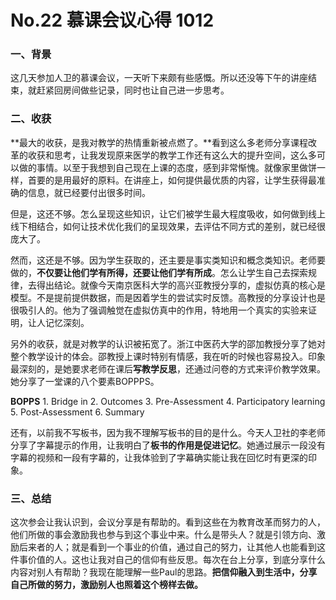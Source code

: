 # No.22 慕课会议心得 1012

### 一、背景

这几天参加人卫的慕课会议，一天听下来颇有些感慨。所以还没等下午的讲座结束，就赶紧回房间做些记录，同时也让自己进一步思考。

### 二、收获

**最大的收获，是我对教学的热情重新被点燃了。**看到这么多老师分享课程改革的收获和思考，让我发现原来医学的教学工作还有这么大的提升空间，这么多可以做的事情。以至于我想到自己现在上课的态度，感到非常惭愧。就像家里做饼一样，首要的是用最好的原料。在讲座上，如何提供最优质的内容，让学生获得最准确的信息，就已经要付出很多时间。

但是，这还不够。怎么呈现这些知识，让它们被学生最大程度吸收，如何做到线上线下相结合，如何让技术优化我们的呈现效果，去评估不同方式的差别，就已经很庞大了。

然而，这还是不够。因为学生获取的，还主要是事实类知识和概念类知识。老师要做的，**不仅要让他们学有所得，还要让他们学有所成**。怎么让学生自己去探索规律，去得出结论。就像今天南京医科大学的高兴亚教授分享的，虚拟仿真的核心是模型。不是提前提供数据，而是因着学生的尝试实时反馈。高教授的分享设计也是很吸引人的。他为了强调触觉在虚拟仿真中的作用，特地用一个真实的实验来证明，让人记忆深刻。

另外的收获，就是对教学的认识被拓宽了。浙江中医药大学的邵加教授分享了她对整个教学设计的体会。邵教授上课时特别有情感，我在听的时候也容易投入。印象最深刻的，是她要求老师在课后**写教学反思**，还通过问卷的方式来评价教学效果。她分享了一堂课的八个要素BOPPPS。

**BOPPS** 1. Bridge in 2. Outcomes 3. Pre-Assessment 4. Participatory learning 5. Post-Assessment 6. Summary

还有，以前我不写板书，因为我不理解写板书的目的是什么。今天人卫社的李老师分享了字幕提示的作用，让我明白了**板书的作用是促进记忆**。她通过展示一段没有字幕的视频和一段有字幕的，让我体验到了字幕确实能让我在回忆时有更深的印象。

### 三、总结

这次参会让我认识到，会议分享是有帮助的。看到这些在为教育改革而努力的人，他们所做的事会激励我也参与到这个事业中来。什么是带头人？就是引领方向、激励后来者的人；就是看到一个事业的价值，通过自己的努力，让其他人也能看到这件事价值的人。这也让我对自己的信仰有些反思。每次在台上分享，到底分享什么内容对别人有帮助？我现在能理解一些Paul的思路。**把信仰融入到生活中，分享自己所做的努力，激励别人也照着这个榜样去做。**

